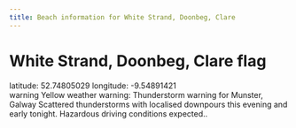 ```yaml
---
title: Beach information for White Strand, Doonbeg, Clare
---
```

# White Strand, Doonbeg, Clare <span class="material-icons blue-flag">flag</span>

<div class="location-info">latitude: 52.74805029 longitude: -9.54891421</div>
<div id="met-eireann-warnings"><span class="material-icons yellow-warning">warning</span>&nbsp;Yellow weather warning: Thunderstorm warning for Munster, Galway Scattered thunderstorms with localised downpours this evening and early tonight. Hazardous driving conditions expected..&nbsp;</div>
<div></div>